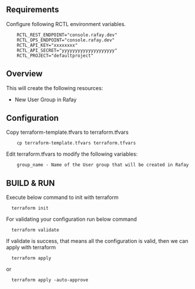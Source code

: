 ## Requirements

Configure following RCTL environment variables.

```
    RCTL_REST_ENDPOINT="console.rafay.dev"
    RCTL_OPS_ENDPOINT="console.rafay.dev"
    RCTL_API_KEY="xxxxxxxx"
    RCTL_API_SECRET="yyyyyyyyyyyyyyyyyyyy"
    RCTL_PROJECT="defaultproject"
```

## Overview

This will create the following resources:

- New User Group in Rafay

## Configuration

Copy terraform-template.tfvars to terraform.tfvars
```
    cp terraform-template.tfvars terraform.tfvars
```

Edit terraform.tfvars to modify the following variables:
```
    group_name - Name of the User group that will be created in Rafay
```

## BUILD & RUN

Execute below command to init with terraform
```
  terraform init
```

For validating your configuration run below command
```
  terraform validate
```

If validate is success, that means all the configuration is valid, then we can apply with terraform
```
  terraform apply
```
  or
```
  terraform apply -auto-approve
```